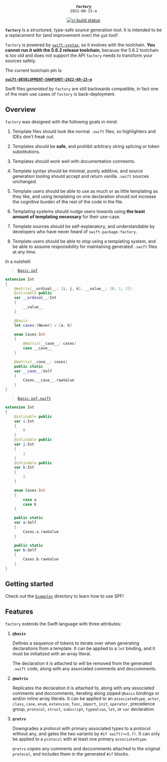 <div align="center">

***`factory`***<br>`2022-08-15-a`

[![ci build status](https://github.com/kelvin13/swift-package-factory/actions/workflows/build.yml/badge.svg)](https://github.com/kelvin13/swift-package-factory/actions/workflows/build.yml)

</div>

**`factory`** is a structured, type-safe source generation tool. It is intended to be a replacement for (and improvement over) the `gyb` tool!

`factory` is powered by [`swift-syntax`](https://github.com/apple/swift-syntax), so it evolves with the toolchain. **You cannot run it with the 5.6.2 release toolchain**, because the 5.6.2 toolchain is too old and does not support the API `factory` needs to transform your sources safely. 

The current toolchain pin is: 

[**`swift-DEVELOPMENT-SNAPSHOT-2022-08-15-a`**](https://github.com/apple/swift-syntax/tags)

Swift files *generated* by `factory` are still backwards compatible, in fact one of the main use cases of `factory` is back-deployment.

## Overview 

`factory` was designed with the following goals in mind:

1.  Template files should look like normal `.swift` files, so highlighters and IDEs don’t freak out. 

2.  Templates should be **safe**, and prohibit arbitrary string splicing or token substitutions.

3.  Templates should work well with documentation comments.

4.  Template syntax should be minimal, purely additive, and source generation tooling should accept and return vanilla `.swift` sources unchanged.

5.  Template users should be able to use as much or as little templating as they like, and using templating on one declaration should not increase the cognitive burden of the rest of the code in the file.

6.  Templating systems should nudge users towards using **the least amount of templating necessary** for their use-case.

7.  Template sources should be self-explanatory, and understandable by developers who have never heard of `swift-package-factory`.

8.  Template users should be able to *stop* using a templating system, and be able to assume responsibility for maintaining generated `.swift` files at any time.

In a nutshell: 

> [`Basic.spf`](Examples/ValidExamples/Basic.spf)
```swift 
extension Int
{
    @matrix(__ordinal__: [i, j, k], __value__: [0, 1, 2])
    @inlinable public 
    var __ordinal__:Int 
    {
        __value__
    }

    @basis 
    let cases:[Never] = [a, b]

    enum Cases:Int
    {
        @matrix(__case__: cases)
        case __case__
    }

    @matrix(__case__: cases)
    public static 
    var __case__:Self 
    {
        Cases.__case__.rawValue
    }
}
```

> [`Basic.spf.swift`](Examples/ValidExamples/Basic.spf.swift)
```swift 
extension Int
{
    @inlinable public 
    var i:Int 
    {
        0
    }
    @inlinable public 
    var j:Int 
    {
        1
    }
    @inlinable public 
    var k:Int 
    {
        2
    }

    enum Cases:Int
    {
        case a
        case b
    }

    public static 
    var a:Self 
    {
        Cases.a.rawValue
    }

    public static 
    var b:Self 
    {
        Cases.b.rawValue
    }
}
```

## Getting started 

Check out the [`Examples`](Examples/) directory to learn how to use SPF!

## Features 

`factory` extends the Swift language with three attributes:

1.  **`@basis`**

    Defines a sequence of tokens to iterate over when generating declarations from a template. It can be applied to a `let` binding, and it must be initialized with an array literal. 

    The declaration it is attached to will be removed from the generated `.swift` code, along with any associated comments and doccomments.

2.  **`@matrix`**

    Replicates the declaration it is attached to, along with any associated comments and doccomments, iterating along zipped `@basis` bindings or and/or inline array literals. It can be applied to an `associatedtype`, `actor`, `class`, `case`, `enum`, `extension`, `func`, `import`, `init`, `operator`, precedence group, `protocol`, `struct`, `subscript`, `typealias`, `let`, or `var` declaration.

3.  **`@retro`** 

    Downgrades a protocol with primary associated types to a protocol without any, and gates the two variants by `#if swift(>=5.7)`. It can only be applied to a `protocol` with at least one primary `associatedtype`.

    `@retro` copies any comments and doccomments attached to the original `protocol`, and includes them in the generated `#if` blocks.